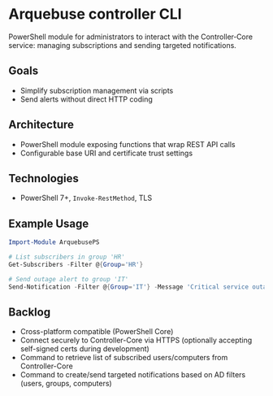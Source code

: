 # Arquebuse controller CLI

PowerShell module for administrators to interact with the Controller‑Core service: managing subscriptions and sending targeted notifications.

## Goals

- Simplify subscription management via scripts
- Send alerts without direct HTTP coding

## Architecture

- PowerShell module exposing functions that wrap REST API calls
- Configurable base URI and certificate trust settings

## Technologies

- PowerShell 7+, `Invoke-RestMethod`, TLS

## Example Usage

```powershell
Import-Module ArquebusePS

# List subscribers in group 'HR'
Get-Subscribers -Filter @{Group='HR'}

# Send outage alert to group 'IT'
Send-Notification -Filter @{Group='IT'} -Message 'Critical service outage ongoing'
```

## Backlog

-  Cross-platform compatible (PowerShell Core)
-  Connect securely to Controller-Core via HTTPS (optionally accepting self-signed certs during development)
-  Command to retrieve list of subscribed users/computers from Controller-Core
-  Command to create/send targeted notifications based on AD filters (users, groups, computers)